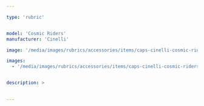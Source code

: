 ```yaml
---

type: 'rubric'


model: 'Cosmic Riders'
manufacturer: 'Cinelli'

image: '/media/images/rubrics/accessories/items/caps-cinelli-cosmic-riders_01.jpg'

images: 
  - '/media/images/rubrics/accessories/items/caps-cinelli-cosmic-riders_02.jpg'


description: >
    

---
```

